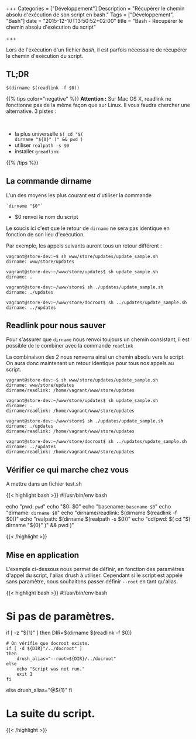 +++
Categories = ["Développement"]
Description = "Récupérer le chemin absolu d'exécution de son script en bash."
Tags = ["Développement", "Bash"]
date = "2015-12-10T13:50:52+02:00"
title = "Bash - Récupérer le chemin absolu d'exécution du script"

+++

Lors de l'exécution d'un fichier *bash*, il est parfois nécessaire de récupérer le chemin d'exécution du script.

## TL;DR

```
$(dirname $(readlink -f $0))
```

{{% tips color="negative" %}}
<strong>Attention :</strong> Sur Mac OS X, readlink ne fonctionne pas de la même façon que sur Linux.
Il vous faudra chercher une alternative. 3 pistes :

<br/>

* la plus universelle <code>$( cd "$( dirname "${0}" )" &amp;&amp; pwd )</code></li>
* utiliser <code>realpath -s $0</code></li>
* installer <code>greadlink</code></li>

{{% /tips %}}

## La commande dirname
L'un des moyens les plus courant est d'utiliser la commande

```
`dirname "$0"`
```

* $0 renvoi le nom du script

Le soucis ici c'est que le retour de `dirname` ne sera pas identique en fonction de son lieu d'exécution.

Par exemple, les appels suivants auront tous un retour différent :

```
vagrant@store-dev:~$ sh www/store/updates/update_sample.sh
dirname: www/store/updates

vagrant@store-dev:~/www/store/updates$ sh update_sample.sh
dirname: .

vagrant@store-dev:~/www/store$ sh ./updates/update_sample.sh
dirname: ./updates

vagrant@store-dev:~/www/store/docroot$ sh ../updates/update_sample.sh
dirname: ../updates
```

## Readlink pour nous sauver

Pour s'assurer que `dirname` nous renvoi toujours un chemin consistant, il est possible de le combiner avec la commande `readlink`

La combinaison des 2 nous renverra ainsi un chemin absolu vers le script.
On aura donc maintenant un retour identique pour tous nos appels au script.

```
vagrant@store-dev:~$ sh www/store/updates/update_sample.sh
dirname: www/store/updates
dirname/readlink: /home/vagrant/www/store/updates

vagrant@store-dev:~/www/store/updates$ sh update_sample.sh
dirname: .
dirname/readlink: /home/vagrant/www/store/updates

vagrant@store-dev:~/www/store$ sh ./updates/update_sample.sh
dirname: ./updates
dirname/readlink: /home/vagrant/www/store/updates

vagrant@store-dev:~/www/store/docroot$ sh ../updates/update_sample.sh
dirname: ../updates
dirname/readlink: /home/vagrant/www/store/updates
```

## Vérifier ce qui marche chez vous

A mettre dans un fichier test.sh

{{< highlight bash >}}
#!/usr/bin/env bash

echo "pwd: `pwd`"
echo "\$0: $0"
echo "basename: `basename $0`"
echo "dirname: `dirname $0`"
echo "dirname/readlink: $(dirname $(readlink -f $0))"
echo "realpath: $(dirname $(realpath -s $0))"
echo "cd/pwd: $( cd "$( dirname "${0}" )" &amp;&amp; pwd )"

{{< /highlight >}}

## Mise en application

L'exemple ci-dessous nous permet de définir, en fonction des paramètres d'appel du script, l'alias drush à utiliser.
Cependant si le script est appelé sans paramètre, nous souhaitons passer définir `--root` en tant qu'alias.

{{< highlight bash >}}
#!/usr/bin/env bash

# Si pas de paramètres.
if [ -z "${1}" ]
then
    DIR=$(dirname $(readlink -f $0))

    # On vérifie que docroot existe.
    if [ -d ${DIR}"/../docroot" ]
    then
        drush_alias="--root=${DIR}/../docroot"
    else
        echo "Script was not run."
        exit 1
    fi
else
    drush_alias="@${1}"
fi

# La suite du script.

{{< /highlight >}}
